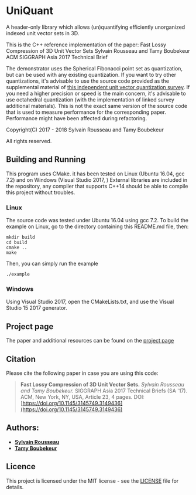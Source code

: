# UniQuant
A header-only library which allows (un)quantifying efficiently unorganized indexed unit vector sets in 3D.


This is the C++ reference implementation of the paper:
    Fast Lossy Compression of 3D Unit Vector Sets
    Sylvain Rousseau and Tamy Boubekeur 
    ACM SIGGRAPH Asia 2017 Technical Brief


The demonstrator uses the Spherical Fibonacci point set as quantization, but can be used with any existing quantization. 
If you want to try other quantizations, it's advisable to use the source code provided as the supplemental material of [this independent unit vector quantization survey](http://jcgt.org/published/0003/02/01/).
If you need a higher precision or speed is the main concern, it's advisable to use octahedral quantization (with the implementation of linked survey additional materials).
This is not the exact same version of the source code that is used to measure performance for the corresponding paper. Performance might have been affected during refactoring.

Copyright(C) 2017 - 2018
Sylvain Rousseau and Tamy Boubekeur
                                                                           
All rights reserved. 

## Building and Running
This program uses CMake. it has been tested on Linux (Ubuntu 16.04, gcc 7.2) and on Windows (Visual Studio 2017, )
External libraries are included in the repository, any compiler that supports C++14 should be able to compile this project without troubles.

### Linux
The source code was tested under Ubuntu 16.04 using gcc 7.2.
To build the example on Linux, go to the directory containing this README.md file, then:

```
mkdir build
cd build
cmake ..
make
```
Then, you can simply run the example

```
./example
```
### Windows
Using Visual Studio 2017, open the CMakeLists.txt, and use the Visual Studio 15 2017 generator.

## Project page
The paper and additional resources can be found on the [project page](https://perso.telecom-paristech.fr/boubek/papers/UVC/)

## Citation
Please cite the following paper in case you are using this code:
>**Fast Lossy Compression of 3D Unit Vector Sets.** *Sylvain Rousseau and Tamy Boubekeur.* SIGGRAPH Asia 2017 Technical Briefs (SA '17). ACM, New York, NY, USA, Article 23, 4 pages. DOI: [https://doi.org/10.1145/3145749.3149436](https://doi.org/10.1145/3145749.3149436)


## Authors: 
* [**Sylvain Rousseau**](https://perso.telecom-paristech.fr/srousseau/) 
* [**Tamy Boubekeur**](https://perso.telecom-paristech.fr/boubek)

## Licence
This project is licensed under the MIT license - see the [LICENSE](LICENSE) file for details.
